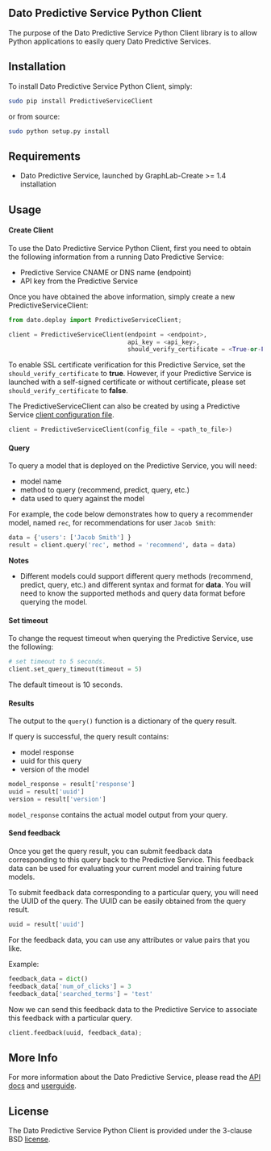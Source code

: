 Dato Predictive Service Python Client
-------------------------------------

The purpose of the Dato Predictive Service Python Client library is to allow
Python applications to easily query Dato Predictive Services.

Installation
------------

To install Dato Predictive Service Python Client, simply:

```bash
sudo pip install PredictiveServiceClient
```

or from source:

```bash
sudo python setup.py install
``` 

Requirements
------------

- Dato Predictive Service, launched by GraphLab-Create >= 1.4 installation

Usage
-----

#### Create Client

To use the Dato Predictive Service Python Client, first you need to obtain the
following information from a running Dato Predictive Service:
* Predictive Service CNAME or DNS name (endpoint)
* API key from the Predictive Service

Once you have obtained the above information, simply create a new PredictiveServiceClient:
```python
from dato.deploy import PredictiveServiceClient;

client = PredictiveServiceClient(endpoint = <endpoint>,
                                 api_key = <api_key>,
                                 should_verify_certificate = <True-or-False>)
``` 

To enable SSL certificate verification for this Predictive Service, 
set the ``should_verify_certificate`` to **true**. However, if your Predictive Service
is launched with a self-signed certificate or without certificate, please 
set ``should_verify_certificate`` to **false**.

The PredictiveServiceClient can also be created by using a Predictive Service
[client configuration file](https://dato.com/products/create/docs/generated/graphlab.deploy.PredictiveService.save_client_config.html).
```python
client = PredictiveServiceClient(config_file = <path_to_file>)
```

#### Query

To query a model that is deployed on the Predictive Service, you will need:

* model name
* method to query (recommend, predict, query, etc.)
* data used to query against the model

For example, the code below demonstrates how to query a recommender model, named
``rec``, for recommendations for user ```Jacob Smith```:
```python
data = {'users': ['Jacob Smith'] }
result = client.query('rec', method = 'recommend', data = data)
```

**Notes**

- Different models could support different query methods (recommend, predict, query, etc.)
  and different syntax and format for **data**. You will need to know the
  supported methods and query data format before querying the model.

#### Set timeout

To change the request timeout when querying the Predictive Service, use the following:

```python
# set timeout to 5 seconds.
client.set_query_timeout(timeout = 5)
```

The default timeout is 10 seconds.

#### Results

The output to the ``query()`` function is a dictionary of the query result.

If query is successful, the query result contains:

* model response
* uuid for this query
* version of the model

```python
model_response = result['response']
uuid = result['uuid']
version = result['version']
```

``model_response`` contains the actual model output from your query.

#### Send feedback

Once you get the query result, you can submit feedback data corresponding to this query
back to the Predictive Service. This feedback data can be used for evaluating your
current model and training future models.

To submit feedback data corresponding to a particular query, you will need the UUID
of the query. The UUID can be easily obtained from the query result.

```python
uuid = result['uuid']
```

For the feedback data, you can use any attributes or value pairs that you like.

Example: 
```python
feedback_data = dict()
feedback_data['num_of_clicks'] = 3
feedback_data['searched_terms'] = 'test'
```

Now we can send this feedback data to the Predictive
Service to associate this feedback with a particular query.

```python
client.feedback(uuid, feedback_data);
```

More Info
---------

For more information about the Dato Predictive Service, please read
the [API docs](https://dato.com/products/create/docs/generated/graphlab.deploy.PredictiveService.html)
and [userguide](https://dato.com/learn/userguide/deployment/pred-getting-started.html).

License
-------

The Dato Predictive Service Python Client is provided under the 3-clause BSD [license](LICENSE).
